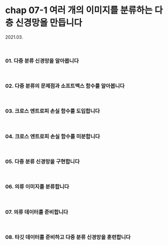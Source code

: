 # chap 07-1 여러 개의 이미지를 분류하는 다층 신경망을 만듭니다

2021.03.

<br>

### 01. 다중 분류 신경망을 알아봅니다

<br>

### 02. 다중 분류의 문제점과 소프트맥스 함수를 알아봅니다

<br>

### 03. 크로스 엔트로피 손실 함수를 도입합니다

<br>

### 04. 크로스 엔트로피 손실 함수를 미분합니다

<br>

### 05. 다중 분류 신경망을 구현합니다

<br>

### 06. 의류 이미지를 분류합니다

<br>

### 07. 의류 데이터를 준비합니다

<br>

### 08. 타깃 데이터를 준비하고 다중 분류 신경망을 훈련합니다